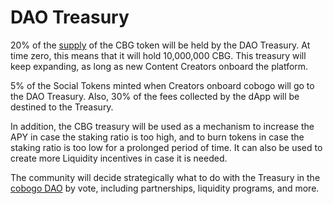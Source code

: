 # DAO Treasury

20% of the [supply](supply-and-distribution/) of the CBG token will be held by the DAO Treasury. At time zero, this means that it will hold 10,000,000 CBG. This treasury will keep expanding, as long as new Content Creators onboard the platform.&#x20;

5% of the Social Tokens minted when Creators onboard cobogo will go to the DAO Treasury. Also, 30% of the fees collected by the dApp will be destined to the Treasury.

In addition, the CBG treasury will be used as a mechanism to increase the APY in case the staking ratio is too high, and to burn tokens in case the staking ratio is too low for a prolonged period of time. It can also be used to create more Liquidity incentives in case it is needed.

The community will decide strategically what to do with the Treasury in the [cobogo DAO](broken-reference) by vote, including partnerships, liquidity programs, and more.

